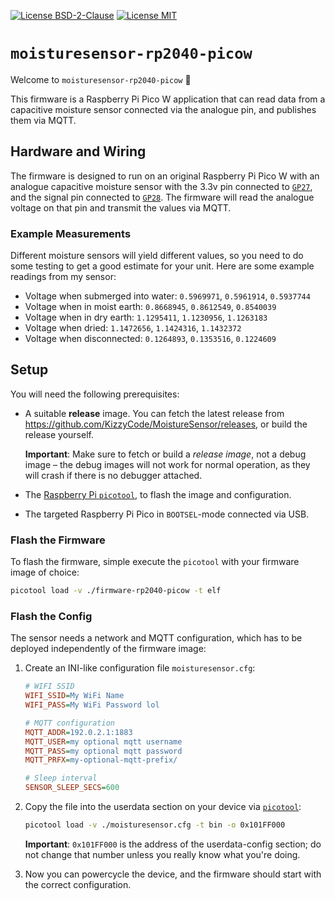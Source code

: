 [![License BSD-2-Clause](https://img.shields.io/badge/License-BSD--2--Clause-blue.svg)](https://opensource.org/licenses/BSD-2-Clause)
[![License MIT](https://img.shields.io/badge/License-MIT-blue.svg)](https://opensource.org/licenses/MIT)


# `moisturesensor-rp2040-picow`
Welcome to `moisturesensor-rp2040-picow` 🎉

This firmware is a Raspberry Pi Pico W application that can read data from a capacitive moisture sensor connected via
the analogue pin, and publishes them via MQTT.


## Hardware and Wiring
The firmware is designed to run on an original Raspberry Pi Pico W with an analogue capacitive moisture sensor with the
3.3v pin connected to [`GP27`](./RPi%20Pico%20Pinout.png), and the signal pin connected to
[`GP28`](./RPi%20Pico%20Pinout.png). The firmware will read the analogue voltage on that pin and transmit the values via
MQTT.


### Example Measurements
Different moisture sensors will yield different values, so you need to do some testing to get a good estimate for your
unit. Here are some example readings from my sensor:
- Voltage when submerged into water: `0.5969971`, `0.5961914`, `0.5937744`
- Voltage when in moist earth: `0.8668945`, `0.8612549`, `0.8540039`
- Voltage when in dry earth: `1.1295411`, `1.1230956`, `1.1263183`
- Voltage when dried: `1.1472656`, `1.1424316`, `1.1432372`
- Voltage when disconnected: `0.1264893`, `0.1353516`, `0.1224609`


## Setup
You will need the following prerequisites:
- A suitable **release** image. You can fetch the latest release from
  <https://github.com/KizzyCode/MoistureSensor/releases>, or build the release yourself.

  **Important**: Make sure to fetch or build a _release image_, not a debug image – the debug images will not work for 
  normal operation, as they will crash if there is no debugger attached.
- The [Raspberry Pi `picotool`](https://github.com/raspberrypi/picotool), to flash the image and configuration.
- The targeted Raspberry Pi Pico in `BOOTSEL`-mode connected via USB.


### Flash the Firmware
To flash the firmware, simple execute the `picotool` with your firmware image of choice:
```sh
picotool load -v ./firmware-rp2040-picow -t elf
```


### Flash the Config
The sensor needs a network and MQTT configuration, which has to be deployed independently of the firmware image:

1. Create an INI-like configuration file `moisturesensor.cfg`:
   ```ini
   # WIFI SSID
   WIFI_SSID=My WiFi Name
   WIFI_PASS=My WiFi Password lol
   
   # MQTT configuration
   MQTT_ADDR=192.0.2.1:1883
   MQTT_USER=my optional mqtt username
   MQTT_PASS=my optional mqtt password
   MQTT_PRFX=my-optional-mqtt-prefix/
   
   # Sleep interval
   SENSOR_SLEEP_SECS=600
   ```

2. Copy the file into the userdata section on your device via [`picotool`](https://github.com/raspberrypi/picotool):
   ```sh
   picotool load -v ./moisturesensor.cfg -t bin -o 0x101FF000
   ```

   **Important**: `0x101FF000` is the address of the userdata-config section; do not change that number unless you
   really know what you're doing.

3. Now you can powercycle the device, and the firmware should start with the correct configuration.
